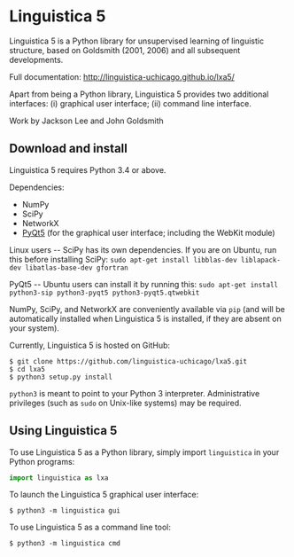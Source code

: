 Linguistica 5
=============

Linguistica 5 is a Python library for unsupervised learning
of linguistic structure, based on Goldsmith (2001, 2006) and all subsequent
developments.

Full documentation: http://linguistica-uchicago.github.io/lxa5/

Apart from being a Python library, Linguistica 5 provides two additional
interfaces: (i) graphical user interface; (ii) command line interface.

Work by Jackson Lee and John Goldsmith


Download and install
--------------------

Linguistica 5 requires Python 3.4 or above.

Dependencies:

* NumPy
* SciPy
* NetworkX
* [PyQt5](https://www.riverbankcomputing.com/software/pyqt/download5)
  (for the graphical user interface; including the WebKit module)

Linux users -- SciPy has its own dependencies. If you are on Ubuntu,
run this before installing SciPy:
`sudo apt-get install libblas-dev liblapack-dev libatlas-base-dev gfortran`

PyQt5 -- Ubuntu users can install it by running this:
`sudo apt-get install python3-sip python3-pyqt5 python3-pyqt5.qtwebkit`

NumPy, SciPy, and NetworkX are conveniently available via `pip`
(and will be automatically installed when Linguistica 5 is installed,
if they are absent on your system).

Currently, Linguistica 5 is hosted on GitHub:

```
$ git clone https://github.com/linguistica-uchicago/lxa5.git
$ cd lxa5
$ python3 setup.py install
```

`python3` is meant to point to your Python 3 interpreter.
Administrative privileges (such as `sudo` on Unix-like systems) may be required.


Using Linguistica 5
-------------------

To use Linguistica 5 as a Python library, simply import `linguistica`
in your Python programs:

```python
import linguistica as lxa
```

To launch the Linguistica 5 graphical user interface:

```
$ python3 -m linguistica gui
```

To use Linguistica 5 as a command line tool:

```
$ python3 -m linguistica cmd
```
